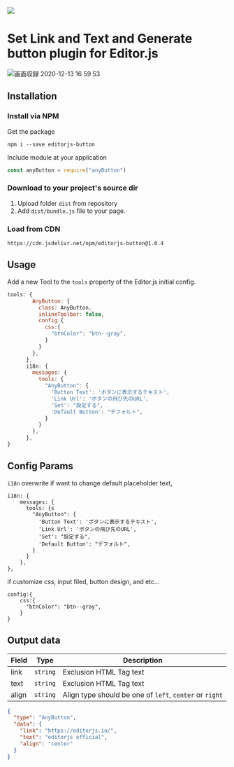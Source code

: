 ![](https://badgen.net/badge/Editor.js/v2.22.3/blue)

# Set Link and Text and Generate button plugin for Editor.js

![画面収録 2020-12-13 16 59 53](https://user-images.githubusercontent.com/2194021/102006852-7a6fb880-3d67-11eb-98d2-20b7e88672df.gif)

## Installation

### Install via NPM

Get the package

```shell
npm i --save editorjs-button
```

Include module at your application

```javascript
const anyButton = require("anyButton")
```

### Download to your project's source dir

1. Upload folder `dist` from repository
2. Add `dist/bundle.js` file to your page.

### Load from CDN

`https://cdn.jsdelivr.net/npm/editorjs-button@1.0.4`

## Usage

Add a new Tool to the `tools` property of the Editor.js initial config.

```javascript
tools: {
        AnyButton: {
          class: AnyButton,
          inlineToolbar: false,
          config:{
            css:{
              "btnColor": "btn--gray",
            }
          }
        },
      },
      i18n: {
        messages: {
          tools: {
            "AnyButton": {
              'Button Text': 'ボタンに表示するテキスト',
              'Link Url': 'ボタンの飛び先のURL',
              'Set': "設定する",
              'Default Button': "デフォルト",
            }
          }
        },
      },
}
```

## Config Params

`i18n` overwrite if want to change default placeholder text,

```
i18n: {
    messages: {
      tools: {s
        "AnyButton": {
          'Button Text': 'ボタンに表示するテキスト',
          'Link Url': 'ボタンの飛び先のURL',
          'Set': "設定する",
          'Default Button': "デフォルト",
        }
      }
    },
},
```

if customize css, input filed, button design, and etc...

```
config:{
    css:{
      "btnColor": "btn--gray",
    }
}
```

## Output data

| Field | Type     | Description                                             |
| ----- | -------- | ------------------------------------------------------- |
| link  | `string` | Exclusion HTML Tag text                                 |
| text  | `string` | Exclusion HTML Tag text                                 |
| align | `string` | Align type should be one of `left`, `center` or `right` |

```json
{
  "type": "AnyButton",
  "data": {
    "link": "https://editorjs.io/",
    "text": "editorjs official",
    "align": "center"
  }
}
```
